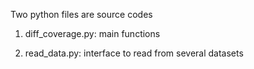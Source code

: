 Two python files are source codes

1. diff_coverage.py: main functions

2. read_data.py: interface to read from several datasets
